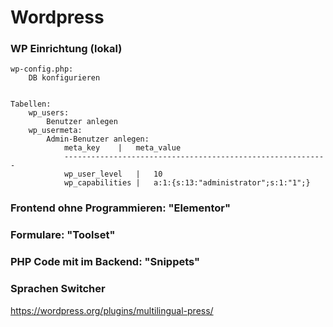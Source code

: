 # Wordpress


### WP Einrichtung (lokal)

```
wp-config.php:
	DB konfigurieren


Tabellen:
	wp_users:
		Benutzer anlegen
	wp_usermeta:
		Admin-Benutzer anlegen:
			meta_key	|	meta_value
			-----------------------------------------------------------
			wp_user_level	|	10
			wp_capabilities	|	a:1:{s:13:"administrator";s:1:"1";}

```


### Frontend ohne Programmieren: "Elementor"

### Formulare: "Toolset"

### PHP Code mit im Backend: "Snippets"


### Sprachen Switcher
https://wordpress.org/plugins/multilingual-press/

